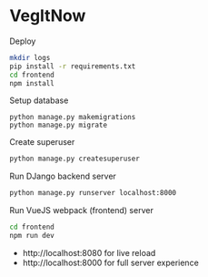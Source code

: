 # VegItNow

Deploy
```bash
mkdir logs
pip install -r requirements.txt
cd frontend
npm install
```

Setup database
```
python manage.py makemigrations
python manage.py migrate
```

Create superuser
```bash
python manage.py createsuperuser
```

Run DJango backend server
```bash
python manage.py runserver localhost:8000
```

Run VueJS webpack (frontend) server
```bash
cd frontend
npm run dev
```

- http://localhost:8080 for live reload
- http://localhost:8000 for full server experience
